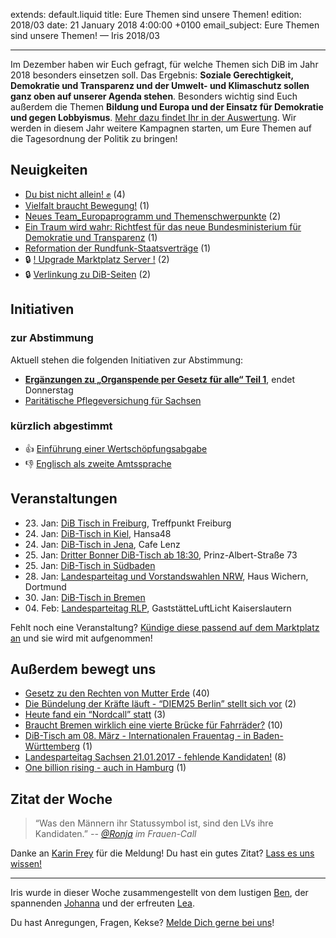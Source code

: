 
extends: default.liquid
title: Eure Themen sind unsere Themen!
edition: 2018/03
date: 21 January 2018 4:00:00 +0100
email_subject: Eure Themen sind unsere Themen! — Iris 2018/03

---
Im Dezember haben wir Euch gefragt, für welche Themen sich DiB im Jahr 2018 besonders einsetzen soll. Das Ergebnis: **Soziale Gerechtigkeit, Demokratie und Transparenz und der Umwelt- und Klimaschutz sollen ganz oben auf unserer Agenda stehen**. Besonders wichtig sind Euch außerdem die Themen **Bildung und Europa und der Einsatz für Demokratie und gegen Lobbyismus**. [Mehr dazu findet Ihr in der Auswertung](https://bewegung.jetzt/2018/01/17/du-bist-nicht-allein/). 
Wir werden in diesem Jahr weitere Kampagnen starten, um Eure Themen auf die Tagesordnung der Politik zu bringen! 

## Neuigkeiten

 - [Du bist nicht allein! ✊](https://marktplatz.bewegung.jetzt/t/du-bist-nicht-allein/15616) (4)
 - [Vielfalt braucht Bewegung!](https://marktplatz.bewegung.jetzt/t/vielfalt-braucht-bewegung/15539) (1)
 - [Neues Team_Europaprogramm und Themenschwerpunkte](https://marktplatz.bewegung.jetzt/t/neues-team-europaprogramm-und-themenschwerpunkte/15525) (2)
 - [Ein Traum wird wahr: Richtfest für das neue Bundesministerium für Demokratie und Transparenz](https://marktplatz.bewegung.jetzt/t/ein-traum-wird-wahr-richtfest-fuer-das-neue-bundesministerium-fuer-demokratie-und-transparenz/15453) (1)
 - [Reformation der Rundfunk-Staatsverträge](https://marktplatz.bewegung.jetzt/t/reformation-der-rundfunk-staatsvertraege/15694) (1)
 - 🔒 [! Upgrade Marktplatz Server !](https://marktplatz.bewegung.jetzt/t/upgrade-marktplatz-server/15781) (2)
 - 🔒 [Verlinkung zu DiB-Seiten](https://marktplatz.bewegung.jetzt/t/verlinkung-zu-dib-seiten/15774) (2)


## Initiativen

### zur Abstimmung
Aktuell stehen die folgenden Initiativen zur Abstimmung:

 - **[Ergänzungen zu „Organspende per Gesetz für alle“ Teil 1](https://abstimmen.bewegung.jetzt/initiative/176-erganzungen-zu-organspende-per-gesetz-fur-alle-teil-1)**, endet Donnerstag
 - [Paritätische Pflegeversichung für Sachsen](https://abstimmen.bewegung.jetzt/initiative/174-paritatische-pflegeversichung-fur-sachsen)

### kürzlich abgestimmt

 - 👍 [Einführung einer Wertschöpfungsabgabe](https://abstimmen.bewegung.jetzt/initiative/173-einfuhrung-einer-wertschopfungsabgabe)
 - 👎 [Englisch als zweite Amtssprache](https://abstimmen.bewegung.jetzt/initiative/170-englisch-als-zweite-amtssprache)


## Veranstaltungen

 - 23.&nbsp;Jan: [DiB Tisch in Freiburg](https://marktplatz.bewegung.jetzt/t/dib-tisch-in-freiburg-jan-2018/14989), Treffpunkt Freiburg 
 - 24.&nbsp;Jan: [DiB-Tisch in Kiel](https://marktplatz.bewegung.jetzt/t/dib-tisch-in-kiel-24-01-2018-hansa48/15321), Hansa48
 - 24.&nbsp;Jan: [DiB-Tisch in Jena](https://marktplatz.bewegung.jetzt/t/dib-tisch-in-jena-24-01-18/15430), Cafe Lenz
 - 25.&nbsp;Jan: [Dritter Bonner DiB-Tisch ab 18:30](https://marktplatz.bewegung.jetzt/t/dritter-bonner-dib-tisch-am-25-01-ab-18-30/14683), Prinz-Albert-Straße 73
 - 25.&nbsp;Jan: [DiB-Tisch in Südbaden](https://marktplatz.bewegung.jetzt/t/dib-tisch-in-suedbaden/15197) 
 - 28.&nbsp;Jan: [Landesparteitag und Vorstandswahlen NRW](https://marktplatz.bewegung.jetzt/t/landesparteitag-und-vorstandswahlen-nrw-dib-spirit/9965), Haus Wichern, Dortmund
 - 30.&nbsp;Jan: [DiB-Tisch in Bremen](https://marktplatz.bewegung.jetzt/t/dib-tisch-in-bremen-am-30-01-2018/15625) 
 - 04.&nbsp;Feb: [Landesparteitag RLP](https://marktplatz.bewegung.jetzt/t/einladung-zum-landesparteitag-rlp/15673),  GaststätteLuftLicht Kaiserslautern


Fehlt noch eine Veranstaltung? [Kündige diese passend auf dem Marktplatz an](https://marktplatz.bewegung.jetzt/t/veranstaltungen-fuer-iris-ankuendigen/11128?source_topic_id=2720) und sie wird mit aufgenommen!

## Außerdem bewegt uns

 - [Gesetz zu den Rechten von Mutter Erde](https://marktplatz.bewegung.jetzt/t/gesetz-zu-den-rechten-von-mutter-erde/15308) (40)
 - [Die Bündelung der Kräfte läuft - &ldquo;DIEM25 Berlin&rdquo; stellt sich vor](https://marktplatz.bewegung.jetzt/t/die-buendelung-der-kraefte-laeuft-diem25-berlin-stellt-sich-vor/15462) (2)
 - [Heute fand ein &ldquo;Nordcall&rdquo; statt](https://marktplatz.bewegung.jetzt/t/heute-fand-ein-nordcall-statt/15329) (3)
 - [Braucht Bremen wirklich eine vierte Brücke für Fahrräder?](https://marktplatz.bewegung.jetzt/t/braucht-bremen-wirklich-eine-vierte-bruecke-fuer-fahrraeder/15597) (10)
 - [DiB-Tisch am 08. März - Internationalen Frauentag - in Baden-Württemberg](https://marktplatz.bewegung.jetzt/t/dib-tisch-am-08-maerz-internationalen-frauentag-in-baden-wuerttemberg/15570) (1)
 - [Landesparteitag Sachsen 21.01.2017 - fehlende Kandidaten!](https://marktplatz.bewegung.jetzt/t/landesparteitag-21-01-2017-fehlende-kandidaten/15524) (8)
 - [One billion rising - auch in Hamburg](https://marktplatz.bewegung.jetzt/t/one-billion-rising-auch-in-hamburg/15662) (1)


## Zitat der Woche

> “Was den Männern ihr Statussymbol ist, sind den LVs ihre Kandidaten.” <cite> -- [@Ronja](https://marktplatz.bewegung.jetzt/u/ronja/summary) im Frauen-Call</cite>

Danke an [Karin Frey](https://marktplatz.bewegung.jetzt/u/karinfrey/summary) für die Meldung! Du hast ein gutes Zitat? [Lass es uns wissen!](https://marktplatz.bewegung.jetzt/t/lustige-dib-zitate/10175)


---

Iris wurde in dieser Woche zusammengestellt von dem lustigen [Ben](https://marktplatz.bewegung.jetzt/u/Ben/), der spannenden [Johanna](https://marktplatz.bewegung.jetzt/u/Johanna/) und der erfreuten [Lea](https://marktplatz.bewegung.jetzt/u/Leia/).

Du hast Anregungen, Fragen, Kekse? [Melde Dich gerne bei uns](https://marktplatz.bewegung.jetzt/t/neu-iris-die-woechtliche-zusammenfasssung-zum-sonntagsbrunch/10990)!

